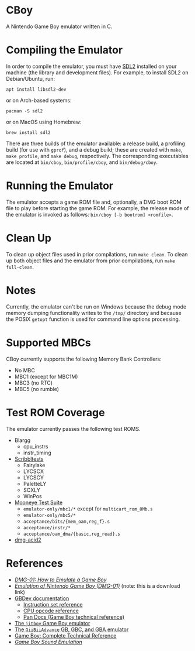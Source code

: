 # CBoy
A Nintendo Game Boy emulator written in C.

# Compiling the Emulator
In order to compile the emulator, you must have [SDL2](https://www.libsdl.org/)
installed on your machine (the library and development files).
For example, to install SDL2 on Debian/Ubuntu, run:

    apt install libsdl2-dev

or on Arch-based systems:

    pacman -S sdl2

or on MacOS using Homebrew:

    brew install sdl2

There are three builds of the emulator available: a release build,
a profiling build (for use with `gprof`), and a debug build; these
are created with `make`, `make profile`, and `make debug`,
respectively. The corresponding executables are located at `bin/cboy`,
`bin/profile/cboy`, and `bin/debug/cboy`.

# Running the Emulator
The emulator accepts a game ROM file and, optionally,
a DMG boot ROM file to play before starting the game ROM. For example,
the release mode of the emulator is invoked as follows:
`bin/cboy [-b bootrom] <romfile>`.

# Clean Up
To clean up object files used in prior compilations, run `make clean`.
To clean up both object files and the emulator from prior compilations,
run `make full-clean`.

# Notes
Currently, the emulator can't be run on Windows because the debug mode
memory dumping functionality writes to the `/tmp/` directory and because
the POSIX `getopt` function is used for command line options processing.

# Supported MBCs
CBoy currently supports the following Memory Bank Controllers:
* No MBC
* MBC1 (except for MBC1M)
* MBC3 (no RTC)
* MBC5 (no rumble)

# Test ROM Coverage
The emulator currently passes the following test ROMS.
* Blargg
    * cpu_instrs
    * instr_timing
* [Scribbltests](https://github.com/Hacktix/scribbltests)
    * Fairylake
    * LYCSCX
    * LYCSCY
    * PaletteLY
    * SCXLY
    * WinPos
* [Mooneye Test Suite](https://github.com/Gekkio/mooneye-test-suite)
    * `emulator-only/mbc1/*` except for `multicart_rom_8Mb.s`
    * `emulator-only/mbc5/*`
    * `acceptance/bits/{mem_oam,reg_f}.s`
    * `acceptance/instr/*`
    * `acceptance/oam_dma/{basic,reg_read}.s`
* [dmg-acid2](https://github.com/mattcurrie/dmg-acid2)

# References
* [*DMG-01: How to Emulate a Game Boy*](https://rylev.github.io/DMG-01/public/book/)
* [*Emulation of Nintendo Game Boy (DMG-01)*](https://raw.githubusercontent.com/Baekalfen/PyBoy/master/PyBoy.pdf)
  (note: this is a download link)
* [GBDev documentation](https://github.com/gbdev/awesome-gbdev)
    * [Instruction set reference](https://gbdev.io/gb-opcodes/optables/)
    * [CPU opcode reference](https://rgbds.gbdev.io/docs/v0.4.2/gbz80.7)
    * [Pan Docs (Game Boy technical reference)](https://gbdev.io/pandocs/)
* [The `jitboy` Game Boy emulator](https://github.com/sysprog21/jitboy)
* [The `GiiBiiAdvance` GB, GBC, and GBA emulator](https://github.com/AntonioND/giibiiadvance)
* [Game Boy: Complete Technical Reference](https://gekkio.fi/files/gb-docs/gbctr.pdf)
* [*Game Boy Sound Emulation*](https://nightshade256.github.io/2021/03/27/gb-sound-emulation.html)
